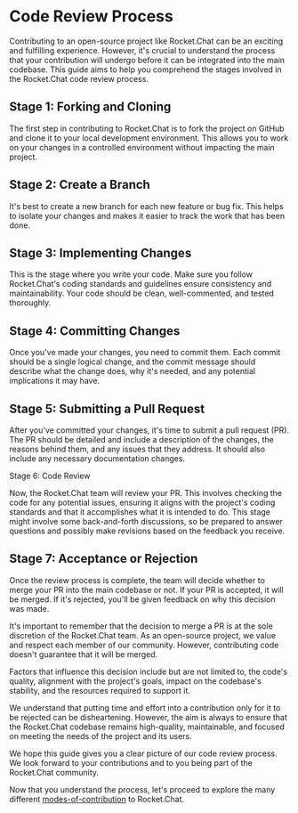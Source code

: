 # Code Review Process

Contributing to an open-source project like Rocket.Chat can be an exciting and fulfilling experience. However, it's crucial to understand the process that your contribution will undergo before it can be integrated into the main codebase. This guide aims to help you comprehend the stages involved in the Rocket.Chat code review process.

## Stage 1: Forking and Cloning

The first step in contributing to Rocket.Chat is to fork the project on GitHub and clone it to your local development environment. This allows you to work on your changes in a controlled environment without impacting the main project.

## Stage 2: Create a Branch

It's best to create a new branch for each new feature or bug fix. This helps to isolate your changes and makes it easier to track the work that has been done.

## Stage 3: Implementing Changes

This is the stage where you write your code. Make sure you follow Rocket.Chat's coding standards and guidelines ensure consistency and maintainability. Your code should be clean, well-commented, and tested thoroughly.

## Stage 4: Committing Changes

Once you've made your changes, you need to commit them. Each commit should be a single logical change, and the commit message should describe what the change does, why it's needed, and any potential implications it may have.

## Stage 5: Submitting a Pull Request

After you've committed your changes, it's time to submit a pull request (PR). The PR should be detailed and include a description of the changes, the reasons behind them, and any issues that they address. It should also include any necessary documentation changes.

Stage 6: Code Review

Now, the Rocket.Chat team will review your PR. This involves checking the code for any potential issues, ensuring it aligns with the project's coding standards and that it accomplishes what it is intended to do. This stage might involve some back-and-forth discussions, so be prepared to answer questions and possibly make revisions based on the feedback you receive.

## Stage 7: Acceptance or Rejection

Once the review process is complete, the team will decide whether to merge your PR into the main codebase or not. If your PR is accepted, it will be merged. If it's rejected, you'll be given feedback on why this decision was made.

It's important to remember that the decision to merge a PR is at the sole discretion of the Rocket.Chat team. As an open-source project, we value and respect each member of our community. However, contributing code doesn't guarantee that it will be merged.

Factors that influence this decision include but are not limited to, the code's quality, alignment with the project's goals, impact on the codebase's stability, and the resources required to support it.

We understand that putting time and effort into a contribution only for it to be rejected can be disheartening. However, the aim is always to ensure that the Rocket.Chat codebase remains high-quality, maintainable, and focused on meeting the needs of the project and its users.

We hope this guide gives you a clear picture of our code review process. We look forward to your contributions and to you being part of the Rocket.Chat community.

Now that you understand the process, let's proceed to explore the many different  [modes-of-contribution](modes-of-contribution/ "mention") to Rocket.Chat.
